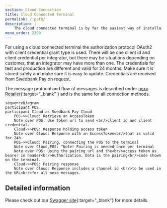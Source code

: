 ```yaml
---
section: Cloud Connection
title: Cloud Connected Terminal
permalink: /:path/
description: |
    The cloud connected terminal is by far the easiest way of installaing a terminal at customer.
menu_order: 2300
---
```


For using a cloud connected terminal the authorization protocol OAuth2 with client credential grant type is used. There will be one client id and client credential per integrator, but there may be situations depending on customer, that an integrator may have more than one. The credentials for test and production are different and valid for 24 months. Make sure it is stored safely and make sure it is easy to update. Credentials are received from Swedbank Pay on request.

The message protocol and flow of messages is described under [nexo Retailer][nexoretailer]{:target="_blank" } and is the same for all connection methods.

```mermaid
sequenceDiagram
participant POS
participant Cloud as Swedbank Pay Cloud
    POS->>Cloud: Retrieve an AccessToken
    Note over POS: Use token url to send <br/>client id and client credential.
    Cloud->>POS: Response holding access token
    Note over Cloud: Response with an AccessToken<br/>that is valid for 24h.
    POS->>Cloud: Pairing, connecting the POS to the terminal
    Note over Cloud,POS: "Note! Pairing is needed once per terminal
    Note over POS: Using the pairing url and the<br/>access token as bearer in header<br/>Authorization. Data is the pairing<br/>code shown on the terminal.
    Cloud->>POS: Pairing response
    Note over Cloud: Response includes a channel id <br/>to be used in the URL<br/>for all nexo messages.
```

## Detailed information

Please check out our [Swagger site][swagger]{:target="_blank"} for more details.

[swagger]: https://cloudconnect.stage.swedbankpay.com/swagger-ui/index.html
[nexoretailer]: /pax-terminal/Nexo-Retailer/
